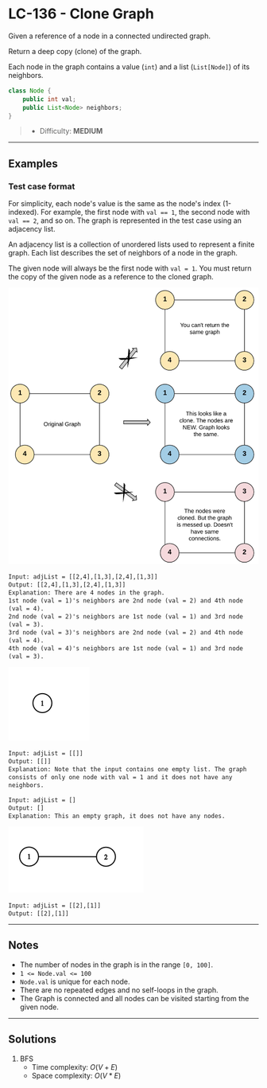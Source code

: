 # LC-136 - Clone Graph

Given a reference of a node in a connected undirected graph.

Return a deep copy (clone) of the graph.

Each node in the graph contains a value (`int`) and a list (`List[Node]`) of its neighbors.

```java
class Node {
    public int val;
    public List<Node> neighbors;
}
```

> * Difficulty: **MEDIUM**

---
## Examples

### Test case format

For simplicity, each node's value is the same as the node's index (1-indexed). For example, the first node with `val == 1`, the second node with `val == 2`, and so on. The graph is represented in the test case using an adjacency list.

An adjacency list is a collection of unordered lists used to represent a finite graph. Each list describes the set of neighbors of a node in the graph.

The given node will always be the first node with `val = 1`. You must return the copy of the given node as a reference to the cloned graph.

![](../res/img/LC-133-1.png)

```
Input: adjList = [[2,4],[1,3],[2,4],[1,3]]
Output: [[2,4],[1,3],[2,4],[1,3]]
Explanation: There are 4 nodes in the graph.
1st node (val = 1)'s neighbors are 2nd node (val = 2) and 4th node (val = 4).
2nd node (val = 2)'s neighbors are 1st node (val = 1) and 3rd node (val = 3).
3rd node (val = 3)'s neighbors are 2nd node (val = 2) and 4th node (val = 4).
4th node (val = 4)'s neighbors are 1st node (val = 1) and 3rd node (val = 3).
```

![](../res/img/LC-133-2.png)

```
Input: adjList = [[]]
Output: [[]]
Explanation: Note that the input contains one empty list. The graph consists of only one node with val = 1 and it does not have any neighbors.
```

```
Input: adjList = []
Output: []
Explanation: This an empty graph, it does not have any nodes.
```

![](../res/img/LC-133-3.png)

```
Input: adjList = [[2],[1]]
Output: [[2],[1]]
```

---
## Notes

- The number of nodes in the graph is in the range `[0, 100]`.
- `1 <= Node.val <= 100`
- `Node.val` is unique for each node.
- There are no repeated edges and no self-loops in the graph.
- The Graph is connected and all nodes can be visited starting from the given node.

---
## Solutions

1. BFS
    - Time complexity: $O(V + E)$
    - Space complexity: $O(V * E)$
